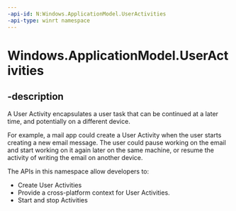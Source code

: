 ```yaml
---
-api-id: N:Windows.ApplicationModel.UserActivities
-api-type: winrt namespace
---
```


<!-- Namespace syntax.
namespace Windows.ApplicationModel.UserActivities
-->

# Windows.ApplicationModel.UserActivities

## -description

A User Activity encapsulates a user task that can be continued at a later time, and potentially on a different device.

For example, a mail app could create a User Activity when the user starts creating a new email message. The user could pause working on the email and start working on it again later on the same machine, or resume the activity of writing the email on another device.

The APIs in this namespace allow developers to:
- Create User Activities
- Provide a cross-platform context for User Activities.
- Start and stop Activities
